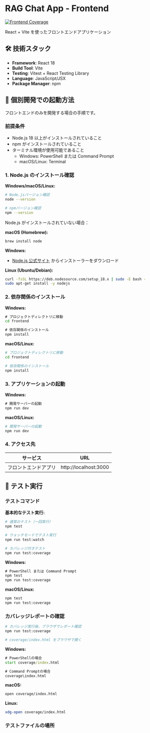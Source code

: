 # RAG Chat App - Frontend

[![Frontend Coverage](https://codecov.io/gh/ymtdir/ragchat-app/branch/main/graph/badge.svg?flag=frontend)](https://codecov.io/gh/ymtdir/ragchat-app)

React + Vite を使ったフロントエンドアプリケーション

## 🛠️ 技術スタック

- **Framework**: React 18
- **Build Tool**: Vite
- **Testing**: Vitest + React Testing Library
- **Language**: JavaScript/JSX
- **Package Manager**: npm

## 🚀 個別開発での起動方法

フロントエンドのみを開発する場合の手順です。

### 前提条件

- Node.js 18 以上がインストールされていること
- npm がインストールされていること
- ターミナル環境が使用可能であること
  - Windows: PowerShell または Command Prompt
  - macOS/Linux: Terminal

### 1. Node.js のインストール確認

**Windows/macOS/Linux:**

```bash
# Node.jsバージョン確認
node --version

# npmバージョン確認
npm --version
```

Node.js がインストールされていない場合：

**macOS (Homebrew):**

```bash
brew install node
```

**Windows:**

- [Node.js 公式サイト](https://nodejs.org/) からインストーラーをダウンロード

**Linux (Ubuntu/Debian):**

```bash
curl -fsSL https://deb.nodesource.com/setup_18.x | sudo -E bash -
sudo apt-get install -y nodejs
```

### 2. 依存関係のインストール

**Windows:**

```cmd
# プロジェクトディレクトリに移動
cd frontend

# 依存関係のインストール
npm install
```

**macOS/Linux:**

```bash
# プロジェクトディレクトリに移動
cd frontend

# 依存関係のインストール
npm install
```

### 3. アプリケーションの起動

**Windows:**

```cmd
# 開発サーバーの起動
npm run dev
```

**macOS/Linux:**

```bash
# 開発サーバーの起動
npm run dev
```

### 4. アクセス先

| サービス             | URL                   |
| -------------------- | --------------------- |
| フロントエンドアプリ | http://localhost:3000 |

## 🧪 テスト実行

### テストコマンド

**基本的なテスト実行:**

```bash
# 通常のテスト（一回実行）
npm test

# ウォッチモードでテスト実行
npm run test:watch

# カバレッジ付きテスト
npm run test:coverage
```

**Windows:**

```cmd
# PowerShell または Command Prompt
npm test
npm run test:coverage
```

**macOS/Linux:**

```bash
npm test
npm run test:coverage
```

### カバレッジレポートの確認

```bash
# カバレッジ実行後、ブラウザでレポート確認
npm run test:coverage

# coverage/index.html をブラウザで開く
```

**Windows:**

```cmd
# PowerShellの場合
start coverage/index.html

# Command Promptの場合
coverage\index.html
```

**macOS:**

```bash
open coverage/index.html
```

**Linux:**

```bash
xdg-open coverage/index.html
```

### テストファイルの場所

